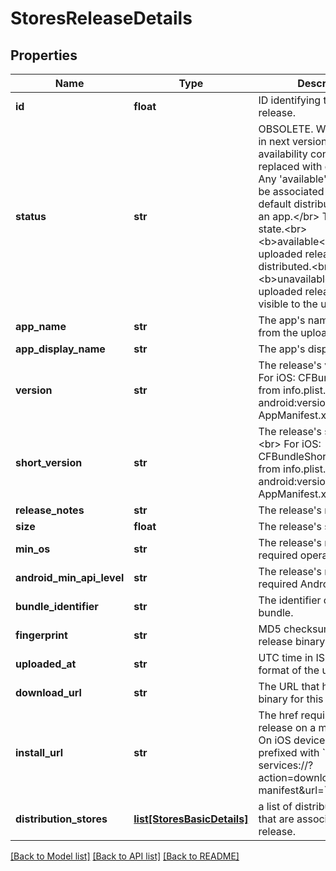 # StoresReleaseDetails

## Properties
Name | Type | Description | Notes
------------ | ------------- | ------------- | -------------
**id** | **float** | ID identifying this unique release. | [optional] 
**status** | **str** | OBSOLETE. Will be removed in next version. The availability concept is now replaced with distributed. Any &#x27;available&#x27; release will be associated with the default distribution group of an app.&lt;/br&gt; The release state.&lt;br&gt; &lt;b&gt;available&lt;/b&gt;: The uploaded release has been distributed.&lt;br&gt; &lt;b&gt;unavailable&lt;/b&gt;: The uploaded release is not visible to the user. &lt;br&gt;  | [optional] 
**app_name** | **str** | The app&#x27;s name (extracted from the uploaded release). | [optional] 
**app_display_name** | **str** | The app&#x27;s display name. | [optional] 
**version** | **str** | The release&#x27;s version.&lt;br&gt; For iOS: CFBundleVersion from info.plist. For Android: android:versionCode from AppManifest.xml.  | [optional] 
**short_version** | **str** | The release&#x27;s short version.&lt;br&gt; For iOS: CFBundleShortVersionString from info.plist. For Android: android:versionName from AppManifest.xml.  | [optional] 
**release_notes** | **str** | The release&#x27;s release notes. | [optional] 
**size** | **float** | The release&#x27;s size in bytes. | [optional] 
**min_os** | **str** | The release&#x27;s minimum required operating system. | [optional] 
**android_min_api_level** | **str** | The release&#x27;s minimum required Android API level. | [optional] 
**bundle_identifier** | **str** | The identifier of the apps bundle. | [optional] 
**fingerprint** | **str** | MD5 checksum of the release binary. | [optional] 
**uploaded_at** | **str** | UTC time in ISO 8601 format of the uploaded time. | [optional] 
**download_url** | **str** | The URL that hosts the binary for this release. | [optional] 
**install_url** | **str** | The href required to install a release on a mobile device. On iOS devices will be prefixed with &#x60;itms-services://?action&#x3D;download-manifest&amp;url&#x3D;&#x60; | [optional] 
**distribution_stores** | [**list[StoresBasicDetails]**](StoresBasicDetails.md) | a list of distribution stores that are associated with this release. | [optional] 

[[Back to Model list]](../README.md#documentation-for-models) [[Back to API list]](../README.md#documentation-for-api-endpoints) [[Back to README]](../README.md)

